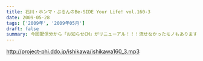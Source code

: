 ```yaml
---
title: 石川・ホンマ・ぶるんのBe-SIDE Your Life! vol.160-3
date: 2009-05-28
tags: ['2009年', '2009年05月']
draft: false
summary: 今回配信分から「お知らせCM」がリニューアル！！！流せなかったモノもありますから今後とも本編の合間合間も是非とも早送りせずに聴いてくださいませ～～～NAMAE
---
```


http://project-phi.ddo.jp/ishikawa/ishikawa160_3.mp3
